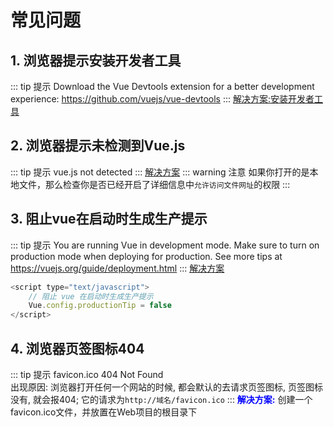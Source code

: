 #  常见问题
## 1. 浏览器提示安装开发者工具
::: tip 提示
Download the Vue Devtools extension for a better development experience:
https://github.com/vuejs/vue-devtools
:::
[解决方案:安装开发者工具](https://devtools.vuejs.org/guide/installation.html)
## 2. 浏览器提示未检测到Vue.js
::: tip 提示
vue.js not detected
:::
[解决方案](https://www.cnblogs.com/yummylucky/p/10506001.html)
::: warning 注意
如果你打开的是本地文件，那么检查你是否已经开启了详细信息中`允许访问文件网址`的权限
:::
##  3. 阻止vue在启动时生成生产提示
::: tip 提示
You are running Vue in development mode.
Make sure to turn on production mode when deploying for production.
See more tips at https://vuejs.org/guide/deployment.html
:::
[解决方案](https://cn.vuejs.org/v2/api/#productionTip)
```javascript
<script type="text/javascript">
    // 阻止 vue 在启动时生成生产提示
    Vue.config.productionTip = false   
</script>
```
## 4. 浏览器页签图标404
::: tip 提示
favicon.ico 404 Not Found<br>
出现原因: 浏览器打开任何一个网站的时候, 都会默认的去请求页签图标, 页签图标没有, 就会报404;  它的请求为`http://域名/favicon.ico`
:::
<font color="blue"><b>解决方案:</b></font> 创建一个favicon.ico文件，并放置在Web项目的根目录下